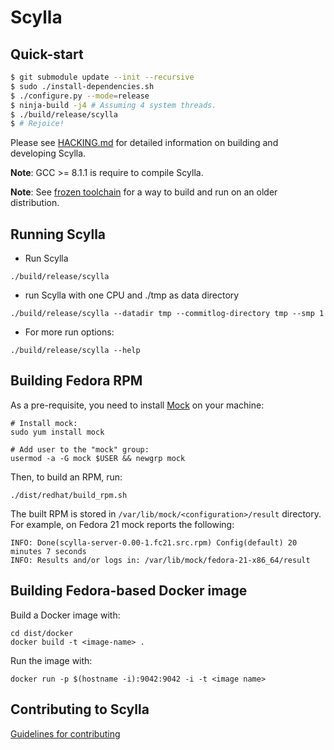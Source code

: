 # Scylla

## Quick-start

```bash
$ git submodule update --init --recursive
$ sudo ./install-dependencies.sh
$ ./configure.py --mode=release
$ ninja-build -j4 # Assuming 4 system threads.
$ ./build/release/scylla
$ # Rejoice!
```

Please see [HACKING.md](HACKING.md) for detailed information on building and developing Scylla.

**Note**: GCC >= 8.1.1 is require to compile Scylla.

**Note**: See [frozen toolchain](tools/toolchain/README.md) for a way to build and run
   on an older distribution.

## Running Scylla

* Run Scylla
```
./build/release/scylla

```

* run Scylla with one CPU and ./tmp as data directory

```
./build/release/scylla --datadir tmp --commitlog-directory tmp --smp 1
```

* For more run options:
```
./build/release/scylla --help
```

## Building Fedora RPM

As a pre-requisite, you need to install [Mock](https://fedoraproject.org/wiki/Mock) on your machine:

```
# Install mock:
sudo yum install mock

# Add user to the "mock" group:
usermod -a -G mock $USER && newgrp mock
```

Then, to build an RPM, run:

```
./dist/redhat/build_rpm.sh
```

The built RPM is stored in ``/var/lib/mock/<configuration>/result`` directory.
For example, on Fedora 21 mock reports the following:

```
INFO: Done(scylla-server-0.00-1.fc21.src.rpm) Config(default) 20 minutes 7 seconds
INFO: Results and/or logs in: /var/lib/mock/fedora-21-x86_64/result
```

## Building Fedora-based Docker image

Build a Docker image with:

```
cd dist/docker
docker build -t <image-name> .
```

Run the image with:

```
docker run -p $(hostname -i):9042:9042 -i -t <image name>
```

## Contributing to Scylla

[Guidelines for contributing](CONTRIBUTING.md)
